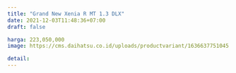 ```yaml
---
title: "Grand New Xenia R MT 1.3 DLX"
date: 2021-12-03T11:48:36+07:00
draft: false

harga: 223,050,000
image: https://cms.daihatsu.co.id/uploads/productvariant/1636637751045.png

detail: 
---
```


